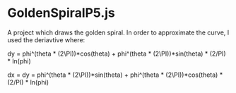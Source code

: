 # GoldenSpiralP5.js

A project which draws the golden spiral. In order to approximate the curve, I used the deriavtive where:

dy = phi^(theta * (2\PI))*cos(theta) + phi^(theta * (2\PI))*sin(theta) * (2/PI) * ln(phi)


dx = dy = phi^(theta * (2\PI))*sin(theta) + phi^(theta * (2\PI))*cos(theta) * (2/PI) * ln(phi)
